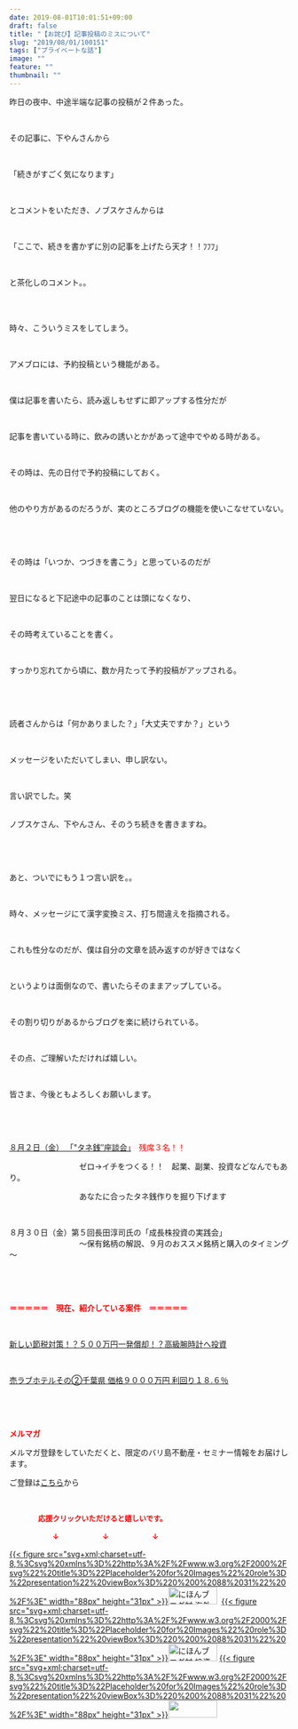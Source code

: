 ```yaml
---
date: 2019-08-01T10:01:51+09:00
draft: false
title: "【お詫び】記事投稿のミスについて"
slug: "2019/08/01/100151"
tags: ["プライベートな話"]
image: ""
feature: ""
thumbnail: ""
---
```

<p>昨日の夜中、中途半端な記事の投稿が２件あった。</p><p> </p><p>その記事に、下やんさんから</p><p> </p><p>「続きがすごく気になります」</p><p> </p><p>とコメントをいただき、ノブスケさんからは</p><p> </p><p>「ここで、続きを書かずに別の記事を上げたら天才！！ﾌﾌﾌ」</p><p> </p><p>と茶化しのコメント。。</p><p> </p><p><br/>時々、こういうミスをしてしまう。</p><p> </p><p>アメブロには、予約投稿という機能がある。</p><p> </p><p>僕は記事を書いたら、読み返しもせずに即アップする性分だが</p><p> </p><p>記事を書いている時に、飲みの誘いとかがあって途中でやめる時がある。</p><p> </p><p>その時は、先の日付で予約投稿にしておく。</p><p> </p><p>他のやり方があるのだろうが、実のところブログの機能を使いこなせていない。</p><p> </p><p> </p><p>その時は「いつか、つづきを書こう」と思っているのだが</p><p> </p><p>翌日になると下記途中の記事のことは頭になくなり、</p><p> </p><p>その時考えていることを書く。</p><p> </p><p>すっかり忘れてから頃に、数か月たって予約投稿がアップされる。</p><p> </p><p> </p><p>読者さんからは「何かありました？」「大丈夫ですか？」という</p><p> </p><p>メッセージをいただいてしまい、申し訳ない。</p><p> </p><p>言い訳でした。笑</p><p><br/>ノブスケさん、下やんさん、そのうち続きを書きますね。</p><p> </p><p> </p><p>あと、ついでにもう１つ言い訳を。。</p><p> </p><p>時々、メッセージにて漢字変換ミス、打ち間違えを指摘される。</p><p> </p><p>これも性分なのだが、僕は自分の文章を読み返すのが好きではなく</p><p> </p><p>というよりは面倒なので、書いたらそのままアップしている。</p><p> </p><p>その割り切りがあるからブログを楽に続けられている。</p><p> </p><p>その点、ご理解いただければ嬉しい。</p><p> </p><p>皆さま、今後ともよろしくお願いします。</p><p> </p><p> </p><p><a href="https://ameblo.jp/baliclub/entry-12490299208.html" target="_blank">８月２日（金） 「"タネ銭″座談会」</a>　<span style="color: rgb(255, 0, 0);">残席３名！！</span></p><p>　　　　　　　　　ゼロ→イチをつくる！！　起業、副業、投資などなんでもあり。</p><p>　　　　　　　　　あなたに合ったタネ銭作りを掘り下げます</p><p> </p><p>８月３０日（金）第５回長田淳司氏の「成長株投資の実践会」<br/>　　　　　　　　　～保有銘柄の解説、９月のおススメ銘柄と購入のタイミング～</p><p> </p><p> </p><p><span style="font-weight: bold;"><span style="color: rgb(255, 0, 0);">＝＝＝＝＝　現在、紹介している案件　＝＝＝＝＝</span></span></p><p> </p><p><a href="https://ameblo.jp/baliclub/entry-12492433937.html" target="_blank">新しい節税対策！？５００万円一発償却！？高級腕時計へ投資</a></p><p> </p><p><a href="https://ameblo.jp/baliclub/entry-12499583728.html" target="_blank">売ラブホテルその②千葉県 価格９０００万円 利回り１８.６％</a></p><p> </p><p> </p><p><span style="font-weight: bold;"><span style="color: rgb(255, 0, 0);">メルマガ</span></span></p><p>メルマガ登録をしていただくと、限定のバリ島不動産・セミナー情報をお届けします。</p><p>ご登録は<a href="f9eeVI" target="_blank">こちら</a>から</p><p style="text-align: center;"> </p><p><font color="#ff0000" size="2"><strong>　　　　応援クリックいただけると嬉しいです。</strong></font></p><p><font color="#ff0000" size="2"><strong>　　　　　　↓　　　　　　↓　　　　　　↓</strong></font></p><p><a href="ranking.html?p_cid=01260127" id="&amp;blogmura_banner">{{< figure src="svg+xml;charset=utf-8,%3Csvg%20xmlns%3D%22http%3A%2F%2Fwww.w3.org%2F2000%2Fsvg%22%20title%3D%22Placeholder%20for%20Images%22%20role%3D%22presentation%22%20viewBox%3D%220%200%2088%2031%22%20%2F%3E" width="88px" height="31px" >}}<noscript><img alt="にほんブログ村 海外生活ブログ バリ島情報へ" border="0" height="31" src="//overseas.blogmura.com/bali/img/bali88_31.gif" width="88"></noscript></a>  <a href="ranking.html?p_cid=01260127" id="&amp;blogmura_banner">{{< figure src="svg+xml;charset=utf-8,%3Csvg%20xmlns%3D%22http%3A%2F%2Fwww.w3.org%2F2000%2Fsvg%22%20title%3D%22Placeholder%20for%20Images%22%20role%3D%22presentation%22%20viewBox%3D%220%200%2088%2031%22%20%2F%3E" width="88px" height="31px" >}}<noscript><img alt="にほんブログ村 投資ブログ 不動産投資へ" border="0" height="31" src="//investment.blogmura.com/hudousantoushi/img/hudousantoushi88_31.gif" width="88"></noscript></a> <a href="link.php?1804582" title="人気ブログランキングへ">{{< figure src="svg+xml;charset=utf-8,%3Csvg%20xmlns%3D%22http%3A%2F%2Fwww.w3.org%2F2000%2Fsvg%22%20title%3D%22Placeholder%20for%20Images%22%20role%3D%22presentation%22%20viewBox%3D%220%200%2088%2031%22%20%2F%3E" width="88px" height="31px" >}}<noscript><img border="0" height="31" src="https://blog.with2.net/img/banner/banner_22.gif" width="88"></noscript></a></p>

